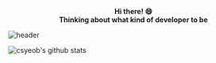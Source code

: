 <p align="center">
  <strong> Hi there! 😄 </strong> <br>
  <strong> Thinking about what kind of developer to be </strong> 
 </p>
 
![header](https://capsule-render.vercel.app/api?type=waving&color=auto&height=200&section=header&text=Yeob's%20Profile&fontSize=80&animation=fadeIn&fontAlignY=35&desc=csyeob%20GitHub&descAlignY=51&descAlign=73)

![csyeob's github stats](https://github-readme-stats.vercel.app/api?username=csyeob&show_icons=true)
<!-- most language
[![csyeob's github stats](https://github-readme-stats.vercel.app/api/top-langs/?username=csyeob&show_icons=true&hide_border=true&title_color=004386&icon_color=004386&layout=compact)](https://github.com/csyeob)
-->
